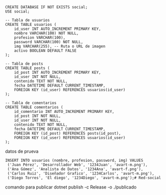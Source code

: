     CREATE DATABASE IF NOT EXISTS social;
    USE social;

    -- Tabla de usuarios
    CREATE TABLE usuarios (
        id_user INT AUTO_INCREMENT PRIMARY KEY,
        nombre VARCHAR(100) NOT NULL,
        profesion VARCHAR(100),
        password VARCHAR(100) NOT NULL,
        img VARCHAR(255), -- Ruta o URL de imagen
        activo BOOLEAN DEFAULT FALSE
    );

    -- Tabla de posts
    CREATE TABLE posts (
        id_post INT AUTO_INCREMENT PRIMARY KEY,
        id_user INT NOT NULL,
        contenido TEXT NOT NULL,
        fecha DATETIME DEFAULT CURRENT_TIMESTAMP,
        FOREIGN KEY (id_user) REFERENCES usuarios(id_user)
    );

    -- Tabla de comentarios
    CREATE TABLE comentarios (
        id_comentario INT AUTO_INCREMENT PRIMARY KEY,
        id_post INT NOT NULL,
        id_user INT NOT NULL,
        contenido TEXT NOT NULL,
        fecha DATETIME DEFAULT CURRENT_TIMESTAMP,
        FOREIGN KEY (id_post) REFERENCES posts(id_post),
        FOREIGN KEY (id_user) REFERENCES usuarios(id_user)
    );

datos de prueva

    INSERT INTO usuarios (nombre, profesion, password, img) VALUES
     ('Juan Pérez', 'Desarrollador Web', '1234Juan', 'avart-m.png'),
     ('Ana Gómez', 'Analista de Datos', '1234Ana', 'avart-f.png'),
     ('Carlos Ruiz', 'Diseñador Grafico', '1234Carlos', 'avart-m.png'),
     ('Diego Torres', 'El diego', '1234Diego', 'avart-m.png');# Red-social


comando para publicar
dotnet publish -c Release -o ./publicado